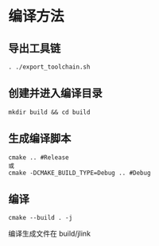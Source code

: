 # 编译方法
## 导出工具链
    . ./export_toolchain.sh
## 创建并进入编译目录
    mkdir build && cd build
## 生成编译脚本
    cmake .. #Release
    或
    cmake -DCMAKE_BUILD_TYPE=Debug .. #Debug
## 编译
    cmake --build . -j
编译生成文件在 build/jlink